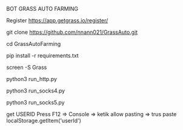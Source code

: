 BOT GRASS AUTO FARMING

Register
https://app.getgrass.io/register/

git clone https://github.com/nnann021/GrassAuto.git

cd GrassAutoFarming

pip install -r requirements.txt

screen -S Grass

python3 run_http.py

python3 run_socks4.py

python3 run_socks5.py

get USERID
Press F12 => Console => ketik allow pasting => trus paste localStorage.getItem('userId')
